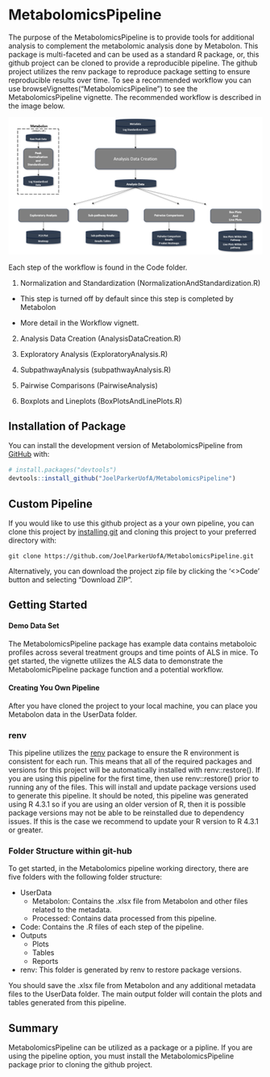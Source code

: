 
<!-- README.md is generated from README.Rmd. Please edit that file -->

# MetabolomicsPipeline

<!-- badges: start -->
<!-- badges: end -->

The purpose of the MetabolomicsPipeline is to provide tools for
additional analysis to complement the metabolomic analysis done by
Metabolon. This package is multi-faceted and can be used as a standard R
package, or, this github project can be cloned to provide a reproducible
pipeline. The github project utilizes the renv package to reproduce
package setting to ensure reproducible results over time. To see a
recommended workflow you can use browseVignettes(“MetabolomicsPipeline”)
to see the MetabolomicsPipeline vignette. The recommended workflow is
described in the image below.

<img src="Workflow.png"/>

Each step of the workflow is found in the Code folder.

1.  Normalization and Standardization
    (NormalizationAndStandardization.R)

- This step is turned off by default since this step is completed by
  Metabolon

- More detail in the Workflow vignett.

2.  Analysis Data Creation (AnalysisDataCreation.R)

3.  Exploratory Analysis (ExploratoryAnalysis.R)

4.  SubpathwayAnalysis (subpathwayAnalysis.R)

5.  Pairwise Comparisons (PairwiseAnalysis)

6.  Boxplots and Lineplots (BoxPlotsAndLinePlots.R)

## Installation of Package

You can install the development version of MetabolomicsPipeline from
[GitHub](https://github.com/) with:

``` r
# install.packages("devtools")
devtools::install_github("JoelParkerUofA/MetabolomicsPipeline")
```

## Custom Pipeline

If you would like to use this github project as a your own pipeline, you
can clone this project by [installing
git](https://git-scm.com/book/en/v2/Getting-Started-Installing-Git) and
cloning this project to your preferred directory with:

    git clone https://github.com/JoelParkerUofA/MetabolomicsPipeline.git

Alternatively, you can download the project zip file by clicking the
‘\<\>Code’ button and selecting “Download ZIP”.

## Getting Started

#### Demo Data Set

The MetabolomicsPipeline package has example data contains metaboloic
profiles across several treatment groups and time points of ALS in mice.
To get started, the vignette utilizes the ALS data to demonstrate the
MetabolomicPipeline package function and a potential workflow.

#### Creating You Own Pipeline

After you have cloned the project to your local machine, you can place
you Metabolon data in the UserData folder.

### renv

This pipeline utilizes the
[renv](https://rstudio.github.io/renv/articles/renv.html#reproducibility)
package to ensure the R environment is consistent for each run. This
means that all of the required packages and versions for this project
will be automatically installed with renv::restore(). If you are using
this pipeline for the first time, then use renv::restore() prior to
running any of the files. This will install and update package versions
used to generate this pipeline. It should be noted, this pipeline was
generated using R 4.3.1 so if you are using an older version of R, then
it is possible package versions may not be able to be reinstalled due to
dependency issues. If this is the case we recommend to update your R
version to R 4.3.1 or greater.

### Folder Structure within git-hub

To get started, in the Metabolomics pipeline working directory, there
are five folders with the following folder structure:

- UserData
  - Metabolon: Contains the .xlsx file from Metabolon and other files
    related to the metadata.
  - Processed: Contains data processed from this pipeline.
- Code: Contains the .R files of each step of the pipeline.
- Outputs
  - Plots
  - Tables
  - Reports
- renv: This folder is generated by renv to restore package versions.

You should save the .xlsx file from Metabolon and any additional
metadata files to the UserData folder. The main output folder will
contain the plots and tables generated from this pipeline.

## Summary

MetabolomicsPipeline can be utilized as a package or a pipline. If you
are using the pipeline option, you must install the MetabolomicsPipeline
package prior to cloning the github project.
